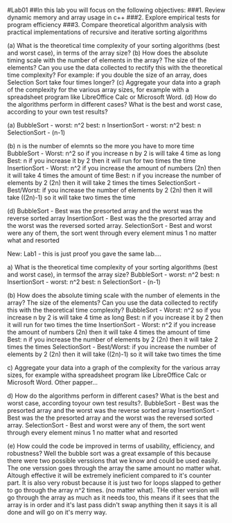 #Lab01
##In this lab you will focus on the following objectives:
###1. Review dynamic memory and array usage in c++
###2. Explore empirical tests for program efficiency
###3. Compare theoretical algorithm analysis with practical implementations of recursive and iterative sorting algorithms

(a)  What is the theoretical time complexity of your sorting algorithms (best and worst case), in terms
  of the array size?
(b)  How does the absolute timing scale with the number of elements in the array?  The size of the
  elements?  Can you use the data collected to rectify this with the theoretical time complexity?
    For example:  if you double the size of an array, does Selection Sort take four times longer?
(c)  Aggregate your data into a graph of the complexity for the various array sizes, for example with
  a spreadsheet program like LibreOffice Calc or Microsoft Word.
(d)  How do the algorithms perform in different cases?  What is the best and worst case, according to
  your own test results?


(a) BubbleSort - worst: n^2
                 best: n
    InsertionSort - worst: n^2
                    best: n
    SelectionSort - (n-1)

(b) n is the number of elemnts so the more you have to more time
  BubbleSort - Worst: n^2 so if you increase n by 2 is will take 4 time as long
               Best: n if you increase it by 2 then it will run for two times the time
  InsertionSort - Worst: n^2 if you increase the amount of numbers (2n) then it will take 4 times the amount of time
                   Best: n if you increase the number of elements by 2 (2n) then it will take 2 times the times
  SelectionSort - Best/Worst: if you increase the number of elements by 2 (2n) then it will take ((2n)-1) so it will take two times the time

(d)
BubbleSort - Best was the presorted array and the worst was the reverse sorted array
InsertionSort - Best was the the presorted array and the worst was the reversed sorted array.
SelectionSort - Best and worst were any of them, the sort went through every element minus 1 no matter what and resorted




New:
Lab1 - this is just proof you gave the same lab....



a)  What is the theoretical time complexity of your sorting algorithms (best and worst case), in termsof the array size?
    BubbleSort -    worst: n^2
		    best: n
    InsertionSort - worst: n^2
                    best: n
    SelectionSort - (n-1)

(b)  How does the absolute timing scale with the number of elements in the array?  The size of the elements?  Can you use the data collected to rectify this with the theoretical time complexity?
      BubbleSort -    Worst: n^2 so if you increase n by 2 is will take 4 time as long
		      Best: n if you increase it by 2 then it will run for two times the time
      InsertionSort - Worst: n^2 if you increase the amount of numbers (2n) then it will take 4 times the amount of time
		      Best: n if you increase the number of elements by 2 (2n) then it will take 2 times the times
      SelectionSort - Best/Worst: if you increase the number of elements by 2 (2n) then it will take ((2n)-1) so it will take two times the time

c)  Aggregate your data into a graph of the complexity for the various array sizes, for example witha spreadsheet program like LibreOffice Calc or Microsoft Word.
  Other papper...

d)  How do the algorithms perform in different cases?  What is the best and worst case, according toyour own test results?.
  BubbleSort - Best was the presorted array and the worst was the reverse sorted array
  InsertionSort - Best was the the presorted array and the worst was the reversed sorted array.
  SelectionSort - Best and worst were any of them, the sort went through every element minus 1 no matter what and resorted

(e)  How could the code be improved in terms of usability, efficiency, and robustness?
  Well the bubble sort was a great exsample of this because there were two possible verssions that we know and could be used easily. The one verssion goes through the array the same amount no 
    matter what. Altough effective it will be extremely ineficient compared to it's counter part. It is also very robust because it is just two for loops slapped to gether to go through the array n^2 times.
    (no matter what). THe other version will go through the array as much as it needs too, this means if it sees that the array is in order and it's last pass didn't swap anything then it says it is all done
    and will go on it's merry way.




